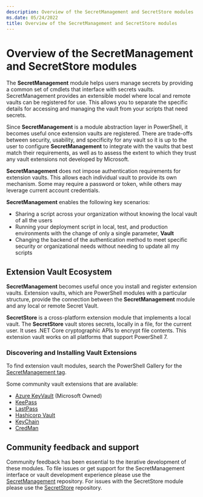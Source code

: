 ```yaml
---
description: Overview of the SecretManagement and SecretStore modules
ms.date: 05/24/2022
title: Overview of the SecretManagement and SecretStore modules
---
```

# Overview of the SecretManagement and SecretStore modules

The **SecretManagement** module helps users manage secrets by providing a common set of cmdlets that
interface with secrets vaults. SecretManagement provides an extensible model where local and remote
vaults can be registered for use. This allows you to separate the specific details for accessing and
managing the vault from your scripts that need secrets.

Since **SecretManagement** is a module abstraction layer in PowerShell, it becomes useful once
extension vaults are registered. There are trade-offs between security, usability, and specificity
for any vault so it is up to the user to configure **SecretManagement** to integrate with the vaults
that best match their requirements, as well as to assess the extent to which they trust any vault
extensions not developed by Microsoft.

**SecretManagement** does not impose authentication requirements for extension vaults. This allows
each individual vault to provide its own mechanism. Some may require a password or token, while
others may leverage current account credentials.

**SecretManagement** enables the following key scenarios:

- Sharing a script across your organization without knowing the local vault of all the users
- Running your deployment script in local, test, and production environments with the change of only
  a single parameter, **Vault**
- Changing the backend of the authentication method to meet specific security or organizational
  needs without needing to update all my scripts

## Extension Vault Ecosystem

**SecretManagement** becomes useful once you install and register extension vaults. Extension
vaults, which are PowerShell modules with a particular structure, provide the connection between the
**SecretManagement** module and any local or remote Secret Vault.

**SecretStore** is a cross-platform extension module that implements a local vault. The
**SecretStore** vault stores secrets, locally in a file, for the current user. It uses .NET Core
cryptographic APIs to encrypt file contents. This extension vault works on all platforms that
support PowerShell 7.

### Discovering and Installing Vault Extensions

To find extension vault modules, search the PowerShell Gallery for the
[SecretManagement tag](https://www.powershellgallery.com/packages?q=Tags%3A%22SecretManagement%22).

Some community vault extensions that are available:

- [Azure KeyVault](https://www.powershellgallery.com/packages/Az.KeyVault) (Microsoft Owned)
- [KeePass](https://www.powershellgallery.com/packages/SecretManagement.KeePass)
- [LastPass](https://www.powershellgallery.com/packages/SecretManagement.LastPass)
- [Hashicorp Vault](https://www.powershellgallery.com/packages/SecretManagement.Hashicorp.Vault.KV)
- [KeyChain](https://www.powershellgallery.com/packages/SecretManagement.KeyChain)
- [CredMan](https://www.powershellgallery.com/packages/SecretManagement.JustinGrote.CredMan)

## Community feedback and support

Community feedback has been essential to the iterative development of these modules. To file issues
or get support for the SecretManagement interface or vault development experience please use the
[SecretManagement](https://github.com/PowerShell/SecretManagement/issues) repository. For issues
with the SecretStore module please use the
[SecretStore](https://github.com/PowerShell/SecretStore/issues) repository.
